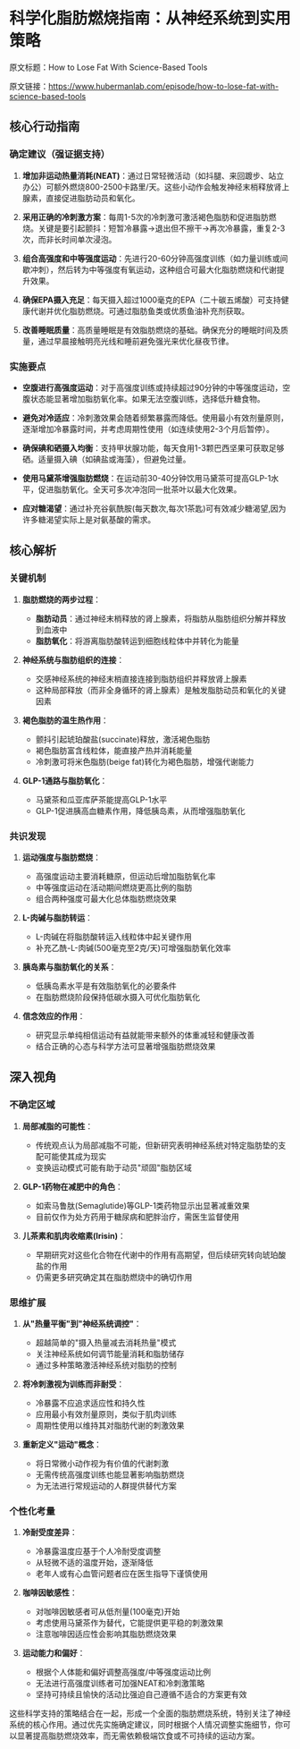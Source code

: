 # 科学化脂肪燃烧指南：从神经系统到实用策略

原文标题：How to Lose Fat With Science-Based Tools

原文链接：https://www.hubermanlab.com/episode/how-to-lose-fat-with-science-based-tools

<YouTube videoId="GqPGXG5TlZw" />

## 核心行动指南

### 确定建议（强证据支持）

1. **增加非运动热量消耗(NEAT)**：通过日常轻微活动（如抖腿、来回踱步、站立办公）可额外燃烧800-2500卡路里/天。这些小动作会触发神经末梢释放肾上腺素，直接促进脂肪动员和氧化。

2. **采用正确的冷刺激方案**：每周1-5次的冷刺激可激活褐色脂肪和促进脂肪燃烧。关键是要引起颤抖：短暂冷暴露→退出但不擦干→再次冷暴露，重复2-3次，而非长时间单次浸泡。

3. **组合高强度和中等强度运动**：先进行20-60分钟高强度训练（如力量训练或间歇冲刺），然后转为中等强度有氧运动，这种组合可最大化脂肪燃烧和代谢提升效果。

4. **确保EPA摄入充足**：每天摄入超过1000毫克的EPA（二十碳五烯酸）可支持健康代谢并优化脂肪燃烧。可通过脂肪鱼类或优质鱼油补充剂获取。

5. **改善睡眠质量**：高质量睡眠是有效脂肪燃烧的基础。确保充分的睡眠时间及质量，通过早晨接触明亮光线和睡前避免强光来优化昼夜节律。

### 实施要点

- **空腹进行高强度运动**：对于高强度训练或持续超过90分钟的中等强度运动，空腹状态能显著增加脂肪氧化率。如果无法空腹训练，选择低升糖食物。

- **避免对冷适应**：冷刺激效果会随着频繁暴露而降低。使用最小有效剂量原则，逐渐增加冷暴露时间，并考虑周期性使用（如连续使用2-3个月后暂停）。

- **确保碘和硒摄入均衡**：支持甲状腺功能，每天食用1-3颗巴西坚果可获取足够硒。适量摄入碘（如碘盐或海藻），但避免过量。

- **使用马黛茶增强脂肪燃烧**：在运动前30-40分钟饮用马黛茶可提高GLP-1水平，促进脂肪氧化。全天可多次冲泡同一批茶叶以最大化效果。

- **应对糖渴望**：通过补充谷氨酰胺(每天数次,每次1茶匙)可有效减少糖渴望,因为许多糖渴望实际上是对氨基酸的需求。

## 核心解析

### 关键机制

1. **脂肪燃烧的两步过程**：
   - **脂肪动员**：通过神经末梢释放的肾上腺素，将脂肪从脂肪组织分解并释放到血液中
   - **脂肪氧化**：将游离脂肪酸转运到细胞线粒体中并转化为能量

2. **神经系统与脂肪组织的连接**：
   - 交感神经系统的神经末梢直接连接到脂肪组织并释放肾上腺素
   - 这种局部释放（而非全身循环的肾上腺素）是触发脂肪动员和氧化的关键因素

3. **褐色脂肪的温生热作用**：
   - 颤抖引起琥珀酸盐(succinate)释放，激活褐色脂肪
   - 褐色脂肪富含线粒体，能直接产热并消耗能量
   - 冷刺激可将米色脂肪(beige fat)转化为褐色脂肪，增强代谢能力

4. **GLP-1通路与脂肪氧化**：
   - 马黛茶和瓜亚库萨茶能提高GLP-1水平
   - GLP-1促进胰高血糖素作用，降低胰岛素，从而增强脂肪氧化

### 共识发现

1. **运动强度与脂肪燃烧**：
   - 高强度运动主要消耗糖原，但运动后增加脂肪氧化率
   - 中等强度运动在活动期间燃烧更高比例的脂肪
   - 组合两种强度可最大化总体脂肪燃烧效果

2. **L-肉碱与脂肪转运**：
   - L-肉碱在将脂肪酸转运入线粒体中起关键作用
   - 补充乙酰-L-肉碱(500毫克至2克/天)可增强脂肪氧化效率

3. **胰岛素与脂肪氧化的关系**：
   - 低胰岛素水平是有效脂肪氧化的必要条件
   - 在脂肪燃烧阶段保持低碳水摄入可优化脂肪氧化

4. **信念效应的作用**：
   - 研究显示单纯相信运动有益就能带来额外的体重减轻和健康改善
   - 结合正确的心态与科学方法可显著增强脂肪燃烧效果

## 深入视角

### 不确定区域

1. **局部减脂的可能性**：
   - 传统观点认为局部减脂不可能，但新研究表明神经系统对特定脂肪垫的支配可能使其成为现实
   - 变换运动模式可能有助于动员"顽固"脂肪区域

2. **GLP-1药物在减肥中的角色**：
   - 如索马鲁肽(Semaglutide)等GLP-1类药物显示出显著减重效果
   - 目前仅作为处方药用于糖尿病和肥胖治疗，需医生监督使用

3. **儿茶素和肌肉收缩素(Irisin)**：
   - 早期研究对这些化合物在代谢中的作用有高期望，但后续研究转向琥珀酸盐的作用
   - 仍需更多研究确定其在脂肪燃烧中的确切作用

### 思维扩展

1. **从"热量平衡"到"神经系统调控"**：
   - 超越简单的"摄入热量减去消耗热量"模式
   - 关注神经系统如何调节能量消耗和脂肪储存
   - 通过多种策略激活神经系统对脂肪的控制

2. **将冷刺激视为训练而非耐受**：
   - 冷暴露不应追求适应性和持久性
   - 应用最小有效剂量原则，类似于肌肉训练
   - 周期性使用以维持其对脂肪代谢的刺激效果

3. **重新定义"运动"概念**：
   - 将日常微小动作视为有价值的代谢刺激
   - 无需传统高强度训练也能显著影响脂肪燃烧
   - 为无法进行常规运动的人群提供替代方案

### 个性化考量

1. **冷耐受度差异**：
   - 冷暴露温度应基于个人冷耐受度调整
   - 从轻微不适的温度开始，逐渐降低
   - 老年人或有心血管问题者应在医生指导下谨慎使用

2. **咖啡因敏感性**：
   - 对咖啡因敏感者可从低剂量(100毫克)开始
   - 考虑使用马黛茶作为替代，它能提供更平稳的刺激效果
   - 注意咖啡因适应性会影响其脂肪燃烧效果

3. **运动能力和偏好**：
   - 根据个人体能和偏好调整高强度/中等强度运动比例
   - 无法进行高强度训练者可加强NEAT和冷刺激策略
   - 坚持可持续且愉快的活动比强迫自己遵循不适合的方案更有效

这些科学支持的策略结合在一起，形成一个全面的脂肪燃烧系统，特别关注了神经系统的核心作用。通过优先实施确定建议，同时根据个人情况调整实施细节，你可以显著提高脂肪燃烧效率，而无需依赖极端饮食或不可持续的运动方案。
